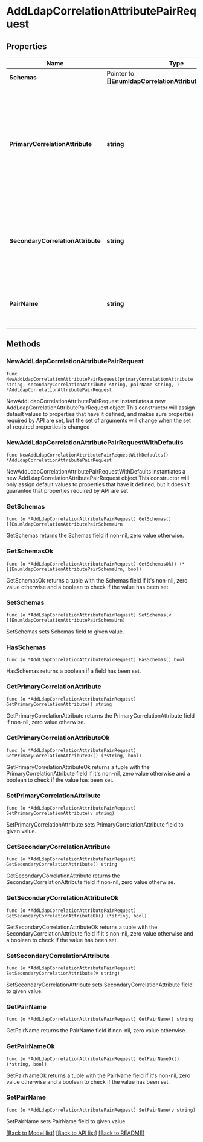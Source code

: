 # AddLdapCorrelationAttributePairRequest

## Properties

Name | Type | Description | Notes
------------ | ------------- | ------------- | -------------
**Schemas** | Pointer to [**[]EnumldapCorrelationAttributePairSchemaUrn**](EnumldapCorrelationAttributePairSchemaUrn.md) |  | [optional] 
**PrimaryCorrelationAttribute** | **string** | The LDAP attribute from the base SCIM Resource Type whose value will be used to match objects in the Correlated LDAP Data View. | 
**SecondaryCorrelationAttribute** | **string** | The LDAP attribute from the Correlated LDAP Data View whose value will be matched. | 
**PairName** | **string** | Name of the new LDAP Correlation Attribute Pair | 

## Methods

### NewAddLdapCorrelationAttributePairRequest

`func NewAddLdapCorrelationAttributePairRequest(primaryCorrelationAttribute string, secondaryCorrelationAttribute string, pairName string, ) *AddLdapCorrelationAttributePairRequest`

NewAddLdapCorrelationAttributePairRequest instantiates a new AddLdapCorrelationAttributePairRequest object
This constructor will assign default values to properties that have it defined,
and makes sure properties required by API are set, but the set of arguments
will change when the set of required properties is changed

### NewAddLdapCorrelationAttributePairRequestWithDefaults

`func NewAddLdapCorrelationAttributePairRequestWithDefaults() *AddLdapCorrelationAttributePairRequest`

NewAddLdapCorrelationAttributePairRequestWithDefaults instantiates a new AddLdapCorrelationAttributePairRequest object
This constructor will only assign default values to properties that have it defined,
but it doesn't guarantee that properties required by API are set

### GetSchemas

`func (o *AddLdapCorrelationAttributePairRequest) GetSchemas() []EnumldapCorrelationAttributePairSchemaUrn`

GetSchemas returns the Schemas field if non-nil, zero value otherwise.

### GetSchemasOk

`func (o *AddLdapCorrelationAttributePairRequest) GetSchemasOk() (*[]EnumldapCorrelationAttributePairSchemaUrn, bool)`

GetSchemasOk returns a tuple with the Schemas field if it's non-nil, zero value otherwise
and a boolean to check if the value has been set.

### SetSchemas

`func (o *AddLdapCorrelationAttributePairRequest) SetSchemas(v []EnumldapCorrelationAttributePairSchemaUrn)`

SetSchemas sets Schemas field to given value.

### HasSchemas

`func (o *AddLdapCorrelationAttributePairRequest) HasSchemas() bool`

HasSchemas returns a boolean if a field has been set.

### GetPrimaryCorrelationAttribute

`func (o *AddLdapCorrelationAttributePairRequest) GetPrimaryCorrelationAttribute() string`

GetPrimaryCorrelationAttribute returns the PrimaryCorrelationAttribute field if non-nil, zero value otherwise.

### GetPrimaryCorrelationAttributeOk

`func (o *AddLdapCorrelationAttributePairRequest) GetPrimaryCorrelationAttributeOk() (*string, bool)`

GetPrimaryCorrelationAttributeOk returns a tuple with the PrimaryCorrelationAttribute field if it's non-nil, zero value otherwise
and a boolean to check if the value has been set.

### SetPrimaryCorrelationAttribute

`func (o *AddLdapCorrelationAttributePairRequest) SetPrimaryCorrelationAttribute(v string)`

SetPrimaryCorrelationAttribute sets PrimaryCorrelationAttribute field to given value.


### GetSecondaryCorrelationAttribute

`func (o *AddLdapCorrelationAttributePairRequest) GetSecondaryCorrelationAttribute() string`

GetSecondaryCorrelationAttribute returns the SecondaryCorrelationAttribute field if non-nil, zero value otherwise.

### GetSecondaryCorrelationAttributeOk

`func (o *AddLdapCorrelationAttributePairRequest) GetSecondaryCorrelationAttributeOk() (*string, bool)`

GetSecondaryCorrelationAttributeOk returns a tuple with the SecondaryCorrelationAttribute field if it's non-nil, zero value otherwise
and a boolean to check if the value has been set.

### SetSecondaryCorrelationAttribute

`func (o *AddLdapCorrelationAttributePairRequest) SetSecondaryCorrelationAttribute(v string)`

SetSecondaryCorrelationAttribute sets SecondaryCorrelationAttribute field to given value.


### GetPairName

`func (o *AddLdapCorrelationAttributePairRequest) GetPairName() string`

GetPairName returns the PairName field if non-nil, zero value otherwise.

### GetPairNameOk

`func (o *AddLdapCorrelationAttributePairRequest) GetPairNameOk() (*string, bool)`

GetPairNameOk returns a tuple with the PairName field if it's non-nil, zero value otherwise
and a boolean to check if the value has been set.

### SetPairName

`func (o *AddLdapCorrelationAttributePairRequest) SetPairName(v string)`

SetPairName sets PairName field to given value.



[[Back to Model list]](../README.md#documentation-for-models) [[Back to API list]](../README.md#documentation-for-api-endpoints) [[Back to README]](../README.md)


